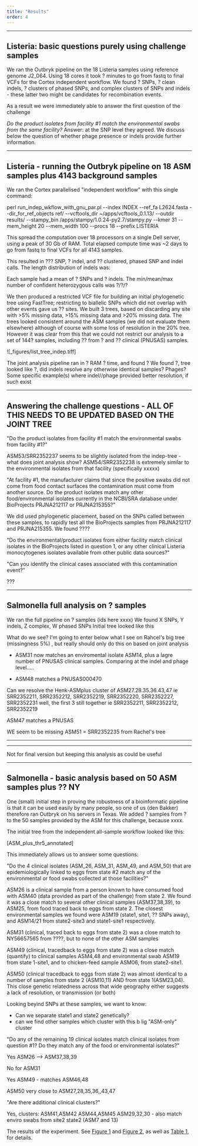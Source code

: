 ```yaml
---
title: "Results"
order: 4
---
```


----
Listeria: basic questions purely using challenge samples
----

We ran the Outbryk pipeline on the 18 Listeria samples using reference genome J2_064. Using 18 cores it took ? minutes to go from fastq to final VCFs for the Cortex independent workflow. We found ? SNPs, ? clean indels, ? clusters of phased SNPs, and  complex clusters of SNPs and indels - these latter two might be candidates for recombination events. 

As a result we were immediately able to answer the first question of the challenge

*Do the product isolates from facility #1 match the environmental swabs from the same facility?*
Answer: at the SNP level they agreed. We discuss below the question of whether phage presence or indels provide further information.

-------
Listeria - running the Outbryk pipeline on 18 ASM samples plus 4143 background samples
-------


We ran the Cortex parallelised "independent workflow" with this single command:

perl run_indep_wkflow_with_gnu_par.pl  --index INDEX --ref_fa L2624.fasta --dir_for_ref_objects ref/ --vcftools_dir ~/apps/vcftools_0.1.13/ --outdir results/ --stampy_bin /apps/stampy/1.0.24-py2.7/stampy.py --kmer 31 --mem_height 20 --mem_width 100 --procs 18 --prefix LISTERIA

This spread the computation over 18 processors on a single Dell server, using a peak of 30 Gb of RAM. 
Total elapsed compute time was ~2 days to go from fastq to final VCFs for all 4143 samples.

This resulted in ??? SNP, ? indel, and ?? clustered, phased SNP and indel calls.
The length distribution of indels was:

Each sample had a mean of ? SNPs and ? indels. The min/mean/max number of confident heterozygous calls was ?/?/?


We then produced a restricted VCF file for building an initial phylogenetic tree using FastTree; restricting to biallelic SNPs which did not overlap with other events gave us ?? sites. We built 3 trees, based on discarding any site with >5% missing data, >15% missing data and >20% missing data. The trees looked consistent around the ASM samples (we did not evaluate them elsewhere) although of course with some loss of resolution in the 20% tree. However it was clear from this that we could not restrict our analysis to a set of 144? samples, including ?? from ? and ?? clinical (PNUSAS) samples.


![_figures/list_tree_indep.tiff]

The joint analysis pipeline ran in ? RAM ? time, and found ?
We found ?, tree looked like ?, did indels resolve any otherwise identical samples? Phages?
Some specific example(s) where indel//phage provided better resolution, if such exist



------
Answering the challenge questions - ALL OF THIS NEEDS TO BE UPDATED BASED ON THE JOINT TREE
------

"Do the product isolates from facility #1 match the environmental swabs from facility #1?"


ASM53/SRR2352237 seems to be slightly isolated from the indep-tree - what does joint analysis show?
ASM54/SRR2352238 is extremely similar to the environmental isolates from that facility (specifically xxxxx)


"At facility #1, the manufacturer claims that since the positive swabs did not come from food contact surfaces the contamination must come from another source. Do the product isolates match any other food/environmental isolates currently in the NCBI/SRA database under BioProjects PRJNA212117 or PRJNA215355?"

We did used phylogenetic placement, based on the SNPs called between these samples, to rapidly test all the BioProjects samples from PRJNA212117 and PRJNA215355. We found ????



"Do the environmental/product isolates from either facility match clinical isolates in the BioProjects listed in question 1, or any other clinical Listeria monocytogenes isolates available from other public data sources?"



"Can you identify the clinical cases associated with this contamination event?"

???




-----
 Salmonella full analysis on ? samples 
----

We ran the full pipeline on ? samples (ids here xxxx)
We found X SNPs, Y indels, Z complex, W phased SNPs
Initial tree looked like this



What do we see? I'm going to enter below what I see on Rahcel's big tree (missingness 5%)
, but really should only do this on based on joint analysis

 - ASM31 now matches an enviromental isolate ASM14, plus a lagre number of PNUSAS clinical samples. Comparing at the indel and phage level.....

 - ASM48 matches a PNUSAS000470

 Can we resolve the Henk-ASMplus cluster of ASM27.28.35.36.43,47
 ie
 SRR2352211, SRR2352212, SRR2352219, SRR2352220, SRR2352227, SRR2352231
well, the first 3 still together
ie
 SRR2352211, SRR2352212, SRR2352219

ASM47 matches a PNUSAS

WE seem to be missing ASM51 = SRR2352235 from Rachel's tree








***************
***************

Not for final version but keeping this analysis as could be useful


------
Salmonella  - basic analysis based on 50 ASM samples plus ?? NY
------

One (small) initial step in proving the robustness of a bioinformatic pipeline is that it can be used easily by many people, so one of us (den Bakker) therefore ran Outbryk on his servers in Texas. We added ? samples from ? to the 50 samples provided by the ASM for this challenge, because xxxx.

The initial tree from the independent all-sample workflow looked like this:


[ASM_plus_thr5_annotated]

This immediately allows us to answer some questions:

"Do the 4 clinical isolates (ASM_26, ASM_31, ASM_49, and ASM_50) that are epidemiologically linked to eggs from state #2 match any of the environmental or food swabs collected at those facilities?"


ASM26 is a clinical sample from a person known to have consumed food with ASM40 (data provided as part of the challenge) from state 2. We found it was a close match to several other clinical samples (ASM37,38,39), to ASM25, from food traced back to eggs from  state 2.
The closest environmental samples we found were ASM19 (state1, site1, ?? SNPs away), and ASM14/21 from state2-site3 and state1-site1 respectively.


ASM31 (clinical, traced back to eggs from state 2) was a close match to NY56657565 from ????, but to none of the other ASM samples

ASM49 (clinical, tracedback to eggs from state 2) was a close match (quantify) to clinical samples ASM4,48 and environmental swab ASM19 from state 1-site1, and to chicken-feed sample ASM06, from state2-site1.

ASM50 (clinical tracedback to eggs from state 2) was almost identical to a number of samples from state 2 (ASM10,11) AND from state 1(ASM23,04). This close genetic relatedness across that wide geography either suggests a lack of resolution, or transmission (or both)


Looking beyind SNPs at these samples, we want to know:

 - Can we separate state1 and state2 genetically?
 - can we find other samples which cluster with this b lig "ASM-only" cluster


"Do any of the remaining 19 clinical isolates match clinical isolates from question #1? Do they match any of the food or environmental isolates?" 


Yes  ASM26 --> ASM37,38,39

No for ASM31

Yes ASM49 - matches ASM46,48

ASM50 very close to ASM27,28,35,36,,43,47


"Are there additional clinical clusters?"

Yes, clusters:
ASM41,ASM42
ASM44,ASM45
ASM29,32,30  - also match enviro swabs from site2 state2 (ASM7 and 13)









The results of the experiment. See [Figure 1](#figure-1) and [Figure 2](#figure-2), as well as [Table 1](#table-1), for details.
